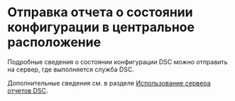 # Отправка отчета о состоянии конфигурации в центральное расположение

Подробные сведения о состоянии конфигурации DSC можно отправить на сервер, где выполняется служба DSC. 

Дополнительные сведения см. в разделе [Использование сервера отчетов DSC](../dsc/reportServer.md).

<!--HONumber=Jun16_HO4-->


